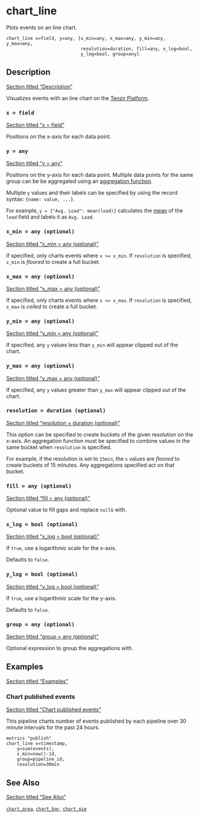 # chart_line

Plots events on an line chart.

```tql
chart_line x=field, y=any, [x_min=any, x_max=any, y_min=any, y_max=any,
                            resolution=duration, fill=any, x_log=bool,
                            y_log=bool, group=any]
```

## Description

[Section titled “Description”](#description)

Visualizes events with an line chart on the [Tenzir Platform](https://app.tenzir.com).

### `x = field`

[Section titled “x = field”](#x--field)

Positions on the x-axis for each data point.

### `y = any`

[Section titled “y = any”](#y--any)

Positions on the y-axis for each data point. Multiple data points for the same group can be be aggregated using an [aggregation function](/reference/functions#aggregation).

Multiple `y` values and their labels can be specified by using the record syntax: `{name: value, ...}`.

For example, `y = {"Avg. Load": mean(load)}` calculates the [mean](/reference/functions/mean) of the `load` field and labels it as `Avg. Load`.

### `x_min = any (optional)`

[Section titled “x\_min = any (optional)”](#x_min--any-optional)

If specified, only charts events where `x >= x_min`. If `resolution` is specified, `x_min` is *floored* to create a full bucket.

### `x_max = any (optional)`

[Section titled “x\_max = any (optional)”](#x_max--any-optional)

If specified, only charts events where `x <= x_max`. If `resolution` is specified, `x_max` is *ceiled* to create a full bucket.

### `y_min = any (optional)`

[Section titled “y\_min = any (optional)”](#y_min--any-optional)

If specified, any `y` values less than `y_min` will appear clipped out of the chart.

### `y_max = any (optional)`

[Section titled “y\_max = any (optional)”](#y_max--any-optional)

If specified, any `y` values greater than `y_max` will appear clipped out of the chart.

### `resolution = duration (optional)`

[Section titled “resolution = duration (optional)”](#resolution--duration-optional)

This option can be specified to create buckets of the given resolution on the x-axis. An aggregation function must be specified to combine values in the same bucket when `resolution` is specified.

For example, if the resolution is set to `15min`, the `x` values are *floored* to create buckets of 15 minutes. Any aggregations specified act on that bucket.

### `fill = any (optional)`

[Section titled “fill = any (optional)”](#fill--any-optional)

Optional value to fill gaps and replace `null`s with.

### `x_log = bool (optional)`

[Section titled “x\_log = bool (optional)”](#x_log--bool-optional)

If `true`, use a logarithmic scale for the x-axis.

Defaults to `false`.

### `y_log = bool (optional)`

[Section titled “y\_log = bool (optional)”](#y_log--bool-optional)

If `true`, use a logarithmic scale for the y-axis.

Defaults to `false`.

### `group = any (optional)`

[Section titled “group = any (optional)”](#group--any-optional)

Optional expression to group the aggregations with.

## Examples

[Section titled “Examples”](#examples)

### Chart published events

[Section titled “Chart published events”](#chart-published-events)

This pipeline charts number of events published by each pipeline over 30 minute intervals for the past 24 hours.

```tql
metrics "publish"
chart_line x=timestamp,
    y=sum(events),
    x_min=now()-1d,
    group=pipeline_id,
    resolution=30min
```

## See Also

[Section titled “See Also”](#see-also)

[`chart_area`](/reference/operators/chart_area), [`chart_bar`](/reference/operators/chart_bar), [`chart_pie`](/reference/operators/chart_pie)